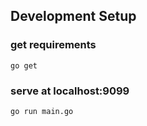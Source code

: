 ## Development Setup

### get requirements
```
go get
```

### serve at localhost:9099
```
go run main.go
```
